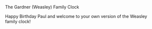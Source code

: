 The Gardner (Weasley) Family Clock

Happy Birthday Paul and welcome to your own version of the Weasley family clock!  
